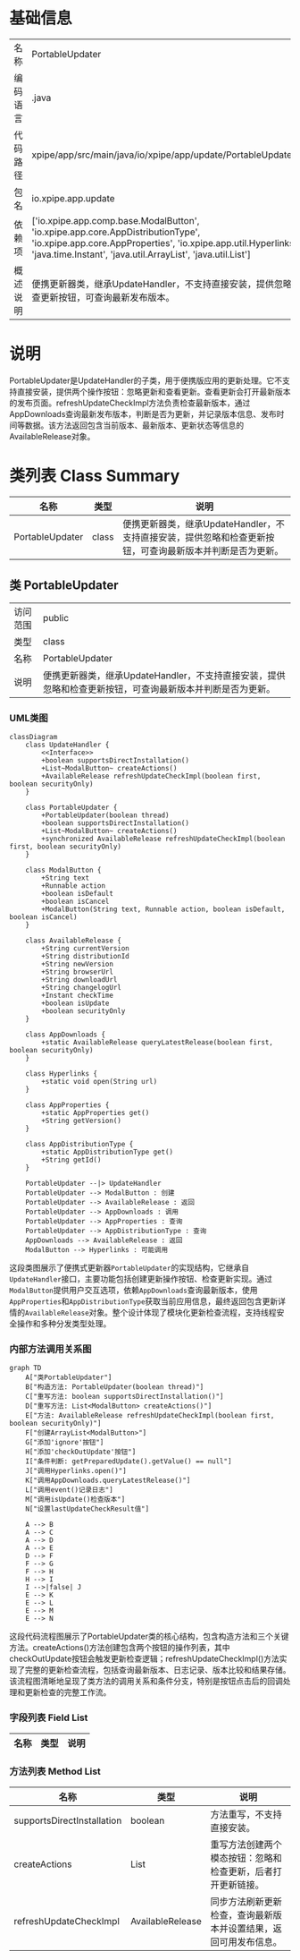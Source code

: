 # 基础信息

|      |      |
|------|------|
| 名称 | PortableUpdater |
| 编码语言 | .java |
| 代码路径 | xpipe/app/src/main/java/io/xpipe/app/update/PortableUpdater.java |
| 包名 | io.xpipe.app.update |
| 依赖项 | ['io.xpipe.app.comp.base.ModalButton', 'io.xpipe.app.core.AppDistributionType', 'io.xpipe.app.core.AppProperties', 'io.xpipe.app.util.Hyperlinks', 'java.time.Instant', 'java.util.ArrayList', 'java.util.List'] |
| 概述说明 | 便携更新器类，继承UpdateHandler，不支持直接安装，提供忽略和检查更新按钮，可查询最新发布版本。 |

# 说明

PortableUpdater是UpdateHandler的子类，用于便携版应用的更新处理。它不支持直接安装，提供两个操作按钮：忽略更新和查看更新。查看更新会打开最新版本的发布页面。refreshUpdateCheckImpl方法负责检查最新版本，通过AppDownloads查询最新发布版本，判断是否为更新，并记录版本信息、发布时间等数据。该方法返回包含当前版本、最新版本、更新状态等信息的AvailableRelease对象。

# 类列表 Class Summary

| 名称   | 类型  | 说明 |
|-------|------|-------------|
| PortableUpdater | class | 便携更新器类，继承UpdateHandler，不支持直接安装，提供忽略和检查更新按钮，可查询最新版本并判断是否为更新。 |



## 类 PortableUpdater

|      |      |
|------|------|
| 访问范围 | public |
| 类型 | class |
| 名称 | PortableUpdater |
| 说明 | 便携更新器类，继承UpdateHandler，不支持直接安装，提供忽略和检查更新按钮，可查询最新版本并判断是否为更新。 |


### UML类图

```mermaid
classDiagram
    class UpdateHandler {
        <<Interface>>
        +boolean supportsDirectInstallation()
        +List~ModalButton~ createActions()
        +AvailableRelease refreshUpdateCheckImpl(boolean first, boolean securityOnly)
    }

    class PortableUpdater {
        +PortableUpdater(boolean thread)
        +boolean supportsDirectInstallation()
        +List~ModalButton~ createActions()
        +synchronized AvailableRelease refreshUpdateCheckImpl(boolean first, boolean securityOnly)
    }

    class ModalButton {
        +String text
        +Runnable action
        +boolean isDefault
        +boolean isCancel
        +ModalButton(String text, Runnable action, boolean isDefault, boolean isCancel)
    }

    class AvailableRelease {
        +String currentVersion
        +String distributionId
        +String newVersion
        +String browserUrl
        +String downloadUrl
        +String changelogUrl
        +Instant checkTime
        +boolean isUpdate
        +boolean securityOnly
    }

    class AppDownloads {
        +static AvailableRelease queryLatestRelease(boolean first, boolean securityOnly)
    }

    class Hyperlinks {
        +static void open(String url)
    }

    class AppProperties {
        +static AppProperties get()
        +String getVersion()
    }

    class AppDistributionType {
        +static AppDistributionType get()
        +String getId()
    }

    PortableUpdater --|> UpdateHandler
    PortableUpdater --> ModalButton : 创建
    PortableUpdater --> AvailableRelease : 返回
    PortableUpdater --> AppDownloads : 调用
    PortableUpdater --> AppProperties : 查询
    PortableUpdater --> AppDistributionType : 查询
    AppDownloads --> AvailableRelease : 返回
    ModalButton --> Hyperlinks : 可能调用
```

这段类图展示了便携式更新器`PortableUpdater`的实现结构，它继承自`UpdateHandler`接口，主要功能包括创建更新操作按钮、检查更新实现。通过`ModalButton`提供用户交互选项，依赖`AppDownloads`查询最新版本，使用`AppProperties`和`AppDistributionType`获取当前应用信息，最终返回包含更新详情的`AvailableRelease`对象。整个设计体现了模块化更新检查流程，支持线程安全操作和多种分发类型处理。


### 内部方法调用关系图

```mermaid
graph TD
    A["类PortableUpdater"]
    B["构造方法: PortableUpdater(boolean thread)"]
    C["重写方法: boolean supportsDirectInstallation()"]
    D["重写方法: List<ModalButton> createActions()"]
    E["方法: AvailableRelease refreshUpdateCheckImpl(boolean first, boolean securityOnly)"]
    F["创建ArrayList<ModalButton>"]
    G["添加'ignore'按钮"]
    H["添加'checkOutUpdate'按钮"]
    I["条件判断: getPreparedUpdate().getValue() == null"]
    J["调用Hyperlinks.open()"]
    K["调用AppDownloads.queryLatestRelease()"]
    L["调用event()记录日志"]
    M["调用isUpdate()检查版本"]
    N["设置lastUpdateCheckResult值"]

    A --> B
    A --> C
    A --> D
    A --> E
    D --> F
    F --> G
    F --> H
    H --> I
    I -->|false| J
    E --> K
    E --> L
    E --> M
    E --> N
```

这段代码流程图展示了PortableUpdater类的核心结构，包含构造方法和三个关键方法。createActions()方法创建包含两个按钮的操作列表，其中checkOutUpdate按钮会触发更新检查逻辑；refreshUpdateCheckImpl()方法实现了完整的更新检查流程，包括查询最新版本、日志记录、版本比较和结果存储。该流程图清晰地呈现了类方法的调用关系和条件分支，特别是按钮点击后的回调处理和更新检查的完整工作流。

### 字段列表 Field List

| 名称  | 类型  | 说明 |
|-------|-------|------|

### 方法列表 Method List

| 名称  | 类型  | 说明 |
|-------|-------|------|
| supportsDirectInstallation | boolean | 方法重写，不支持直接安装。 |
| createActions | List<ModalButton> | 重写方法创建两个模态按钮：忽略和检查更新，后者打开更新链接。 |
| refreshUpdateCheckImpl | AvailableRelease | 同步方法刷新更新检查，查询最新版本并设置结果，返回可用发布信息。 |




